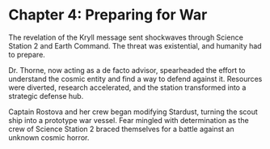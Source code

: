 # Chapter 4: Preparing for War

The revelation of the Kryll message sent shockwaves through Science Station 2 and Earth Command.  The threat was existential, and humanity had to prepare.

Dr. Thorne, now acting as a de facto advisor, spearheaded the effort to understand the cosmic entity and find a way to defend against it.  Resources were diverted, research accelerated, and the station transformed into a strategic defense hub.

Captain Rostova and her crew began modifying Stardust, turning the scout ship into a prototype war vessel.  Fear mingled with determination as the crew of Science Station 2 braced themselves for a battle against an unknown cosmic horror.
